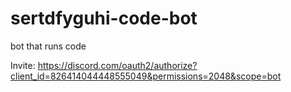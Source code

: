 # sertdfyguhi-code-bot
bot that runs code

Invite: https://discord.com/oauth2/authorize?client_id=826414044448555049&permissions=2048&scope=bot
